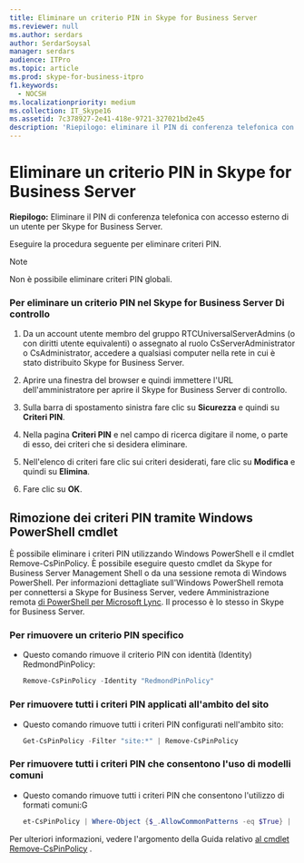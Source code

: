 ```yaml
---
title: Eliminare un criterio PIN in Skype for Business Server
ms.reviewer: null
ms.author: serdars
author: SerdarSoysal
manager: serdars
audience: ITPro
ms.topic: article
ms.prod: skype-for-business-itpro
f1.keywords:
  - NOCSH
ms.localizationpriority: medium
ms.collection: IT_Skype16
ms.assetid: 7c378927-2e41-418e-9721-327021bd2e45
description: 'Riepilogo: eliminare il PIN di conferenza telefonica con accesso esterno di un utente per Skype for Business Server.'
---
```


# <a name="delete-a-pin-policy-in-skype-for-business-server"></a>Eliminare un criterio PIN in Skype for Business Server
 
**Riepilogo:** Eliminare il PIN di conferenza telefonica con accesso esterno di un utente per Skype for Business Server.
  
Eseguire la procedura seguente per eliminare criteri PIN.
  
> [!NOTE]
> Non è possibile eliminare criteri PIN globali. 
  
### <a name="to-delete-a-pin-policy-in-skype-for-business-server-control-panel"></a>Per eliminare un criterio PIN nel Skype for Business Server Di controllo

1.  Da un account utente membro del gruppo RTCUniversalServerAdmins (o con diritti utente equivalenti) o assegnato al ruolo CsServerAdministrator o CsAdministrator, accedere a qualsiasi computer nella rete in cui è stato distribuito Skype for Business Server.
    
2. Aprire una finestra del browser e quindi immettere l'URL dell'amministratore per aprire il Skype for Business Server di controllo.  
    
3. Sulla barra di spostamento sinistra fare clic su **Sicurezza** e quindi su **Criteri PIN**.
    
4. Nella pagina **Criteri PIN** e nel campo di ricerca digitare il nome, o parte di esso, dei criteri che si desidera eliminare.
    
5. Nell'elenco di criteri fare clic sui criteri desiderati, fare clic su **Modifica** e quindi su **Elimina**.
    
6. Fare clic su **OK**.
    
## <a name="removing-pin-policies-by-using-windows-powershell-cmdlets"></a>Rimozione dei criteri PIN tramite Windows PowerShell cmdlet

È possibile eliminare i criteri PIN utilizzando Windows PowerShell e il cmdlet Remove-CsPinPolicy. È possibile eseguire questo cmdlet da Skype for Business Server Management Shell o da una sessione remota di Windows PowerShell. Per informazioni dettagliate sull'Windows PowerShell remota per connettersi a Skype for Business Server, vedere Amministrazione remota [di PowerShell per Microsoft Lync](https://blog.insideo365.com/2011/08/remote-lync-powershell-administration/). Il processo è lo stesso in Skype for Business Server.
  
### <a name="to-remove-a-specific-pin-policy"></a>Per rimuovere un criterio PIN specifico

- Questo comando rimuove il criterio PIN con identità (Identity) RedmondPinPolicy:
    
  ```PowerShell
  Remove-CsPinPolicy -Identity "RedmondPinPolicy"
  ```

### <a name="to-remove-all-the-pin-policies-applied-to-the-site-scope"></a>Per rimuovere tutti i criteri PIN applicati all'ambito del sito

- Questo comando rimuove tutti i criteri PIN configurati nell'ambito sito:
    
  ```PowerShell
  Get-CsPinPolicy -Filter "site:*" | Remove-CsPinPolicy
  ```

### <a name="to-remove-all-the-pin-policies-that-allow-the-use-of-common-patterns"></a>Per rimuovere tutti i criteri PIN che consentono l'uso di modelli comuni

- Questo comando rimuove tutti i criteri PIN che consentono l'utilizzo di formati comuni:G
    
  ```PowerShell
  et-CsPinPolicy | Where-Object {$_.AllowCommonPatterns -eq $True} | Remove-CsPinPolicy
  ```

Per ulteriori informazioni, vedere l'argomento della Guida relativo [al cmdlet Remove-CsPinPolicy](/powershell/module/skype/remove-cspinpolicy?view=skype-ps) .
